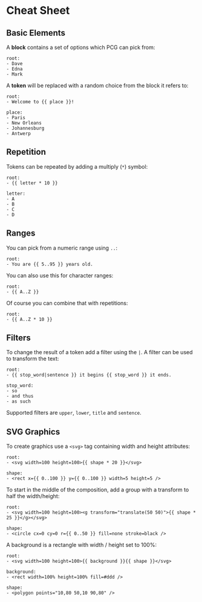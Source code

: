 # Cheat Sheet

## Basic Elements

A **block** contains a set of options which PCG can pick from:

```pcg
root:
- Dave
- Edna
- Mark
```

A **token** will be replaced with a random choice from the block it refers to:

```pcg
root:
- Welcome to {{ place }}!

place:
- Paris
- New Orleans
- Johannesburg
- Antwerp
```

## Repetition

Tokens can be repeated by adding a multiply (`*`) symbol:

```pcg
root:
- {{ letter * 10 }}

letter:
- A
- B
- C
- D
```

## Ranges

You can pick from a numeric range using `..`:

```pcg
root:
- You are {{ 5..95 }} years old.
```

You can also use this for character ranges:

```pcg
root:
- {{ A..Z }}
```

Of course you can combine that with repetitions:

```pcg
root:
- {{ A..Z * 10 }}
```

## Filters

To change the result of a token add a filter using the `|`. A filter can be used to transform the text:

```pcg
root:
- {{ stop_word|sentence }} it begins {{ stop_word }} it ends.

stop_word:
- so
- and thus
- as such
```

Supported filters are `upper`, `lower`, `title` and `sentence`.


## SVG Graphics

To create graphics use a `<svg>` tag containing width and height attributes:

```pcg
root:
- <svg width=100 height=100>{{ shape * 20 }}</svg>

shape:
- <rect x={{ 0..100 }} y={{ 0..100 }} width=5 height=5 />
```

To start in the middle of the composition, add a group with a transform to half the width/height:

```pcg
root:
- <svg width=100 height=100><g transform="translate(50 50)">{{ shape * 25 }}</g></svg>

shape:
- <circle cx=0 cy=0 r={{ 0..50 }} fill=none stroke=black />
```

A background is a rectangle with width / height set to 100%:

```pcg
root:
- <svg width=100 height=100>{{ background }}{{ shape }}</svg>

background:
- <rect width=100% height=100% fill=#ddd />

shape:
- <polygon points="10,80 50,10 90,80" />
```

